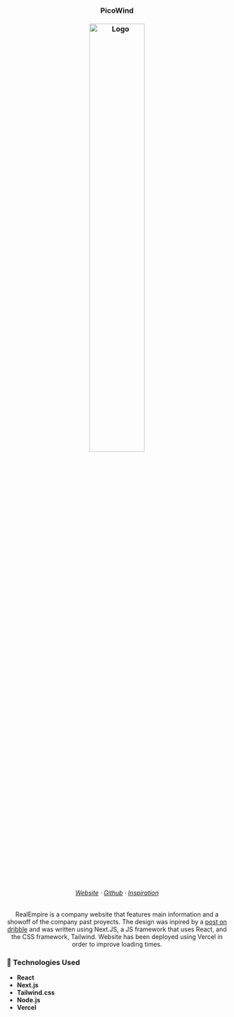 <h3 align="center">
	PicoWind<br></br>
	<img src="https://i.imgur.com/dXa7Gkp.png" width="50%" alt="Logo"/>
</h3>

<h6 align="center">
  <a href="https://picowind.vercel.app/">Website</a>
  ·
  <a href="https://github.com/ethangalva/picowind">Github</a>
  ·
  <a href="https://dribbble.com/shots/19751637-Dutchwind-Energy-Landing-page-Sunnyday">Inspiration</a>
</h6>

<p align="center">
RealEmpire is a company website that features main information and a showoff of the company past proyects. The design was inpired by a <a href="https://dribbble.com/shots/19751637-Dutchwind-Energy-Landing-page-Sunnyday">post on dribble</a> and was written using Next.JS, a JS framework that uses React, and the CSS framework, Tailwind. Website has been deployed using Vercel in order to improve loading times.
</p>

### 🧠 Technologies Used
- **React**
- **Next.js**
- **Tailwind.css**
- **Node.js**
- **Vercel**
